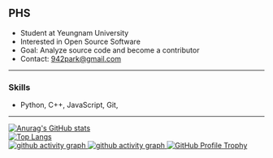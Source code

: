 ## PHS
- Student at Yeungnam University
- Interested in Open Source Software
- Goal: Analyze source code and become a contributor
- Contact: 942park@gmail.com
---
### Skills
- Python, C++, JavaScript, Git,
---
[![Anurag's GitHub stats](https://github-readme-stats.vercel.app/api?username=moruraQ&show_icons=true&theme=radical&title_color=00FFFF&text_color=FFFFFF&icon_color=FFFF00)](https://github.com/anuraghazra/github-readme-stats)   
[![Top Langs](https://github-readme-stats.vercel.app/api/top-langs/?username=moruraQ&layout=compact&theme=radical&title_color=00FFFF&text_color=FFFFFF)](https://github.com/anuraghazra/github-readme-stats)   
<a href="https://github.com/ashutosh0-10/github-readme-activity-graph">
  <img src="https://github-readme-activity-graph.vercel.app/graph?username=moruraQ&bg_color=141321&color=FFFFFF&line=00FFFF&point=00FFFF&hide_border=true#gh-light-mode-only" alt="github activity graph"/>
  <img src="https://github-readme-activity-graph.vercel.app/graph?username=moruraQ&bg_color=141321&color=FFFFFF&line=00FFFF&point=00FFFF&border_color=FFFFFF&border_radius=4.5#gh-dark-mode-only" alt="github activity graph"/>
</a>
[![GitHub Profile Trophy](https://github-profile-trophy.vercel.app/?username=moruraQ&theme=nord&no_bg=true&cache_bust=1)](https://github.com/ryo-ma/github-profile-trophy)   
